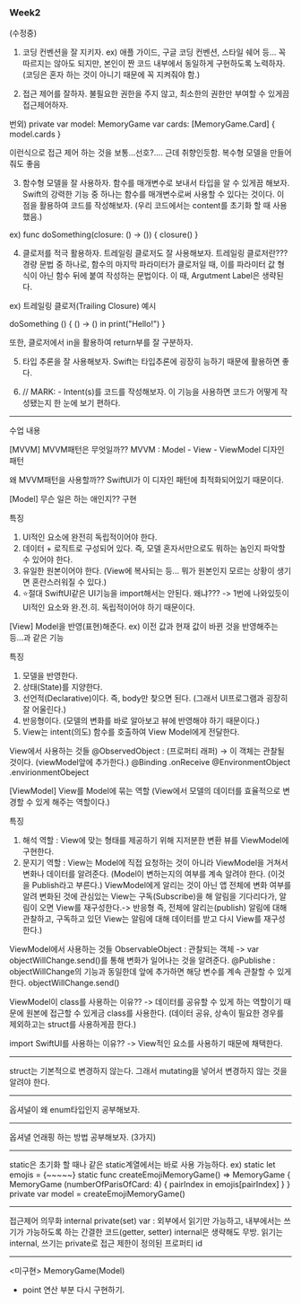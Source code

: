 ### Week2
(수정중)

1. 코딩 컨벤션을 잘 지키자.
ex) 애플 가이드, 구글 코딩 컨벤션, 스타일 쉐어 등...
꼭 따르지는 않아도 되지만, 본인이 짠 코드 내부에서 동일하게 구현하도록 노력하자.
(코딩은 혼자 하는 것이 아니기 때문에 꼭 지켜줘야 함.)

2. 접근 제어를 잘하자.
불필요한 권한을 주지 않고, 최소한의 권한만 부여할 수 있게끔 접근제어하자.

번외)
private var model: MemoryGame<String>
var cards: [MemoryGame<String>.Card] {
    model.cards
}

이런식으로 접근 제어 하는 것을 보통...선호?.... 근데 취향인듯함.
복수형 모델을 만들어줘도 좋음

3. 함수형 모델을 잘 사용하자.
함수를 매개변수로 보내서 타입을 알 수 있게끔 해보자.
Swift의 강력한 기능 중 하나는 함수를 매개변수로써 사용할 수 있다는 것이다.
이 점을 활용하여 코드를 작성해보자.
(우리 코드에서는 content를 초기화 할 때 사용했음.)

ex)
func doSomething(closure: () -> ()) {
    closure()
}


4. 클로저를 적극 활용하자.
트레일링 클로저도 잘 사용해보자.
트레일링 클로저란???
경량 문법 중 하나로, 함수의 마지막 파라미터가 클로저일 때, 이를 파라미터 값 형식이 아닌 함수 뒤에 붙여 작성하는 문법이다.
이 때, Argutment Label은 생략된다.

ex) 트레일링 클로저(Trailing Closure) 예시

doSomething () { () -> () in
    print("Hello!")
}

또한, 클로저에서 in을 활용하여 return부를 잘 구분하자.


5. 타입 추론을 잘 사용해보자.
Swift는 타입추론에 굉장히 능하기 때문에 활용하면 좋다.

6. // MARK: - Intent(s)를 코드를 작성해보자.
이 기능을 사용하면 코드가 어떻게 작성됐는지 한 눈에 보기 편하다.
---------------------------------------------------------------------------
수업 내용

[MVVM]
MVVM패턴은 무엇일까??
MVVM : Model - View - ViewModel 디자인 패턴

왜 MVVM패턴을 사용할까??
SwiftUI가 이 디자인 패턴에 최적화되어있기 때문이다.


[Model]
무슨 일은 하는 애인지?? 구현

특징
1. UI적인 요소에 완전히 독립적이어야 한다.
2. 데이터 + 로직트로 구성되어 있다. 즉, 모델 혼자서만으로도 뭐하는 놈인지 파악할 수 있어야 한다.
3. 유일한 원본이어야 한다. (View에 복사되는 등... 뭐가 원본인지 모르는 상황이 생기면 혼란스러워질 수 있다.)
4. ⭐️절대 SwiftUI같은 UI기능을 import해서는 안된다.
왜냐??? -> 1번에 나와있듯이 UI적인 요소와 완.전.히. 독립적이어야 하기 때문이다.

[View]
Model을 반영(표현)해준다.
ex) 이전 값과 현재 값이 바뀐 것을 반영해주는 등...과 같은 기능

특징
1. 모델을 반영한다.
2. 상태(State)를 지양한다.
3. 선언적(Declarative)이다. 즉, body만 찾으면 된다. (그래서 UI프로그램과 굉장히 잘 어울린다.)
4. 반응형이다. (모델의 변화를 바로 알아보고 뷰에 반영해야 하기 때문이다.)
5. View는 intent(의도) 함수를 호출하여 View Model에게 전달한다.

View에서 사용하는 것들
@ObservedObject : (프로퍼티 래퍼) -> 이 객체는 관찰될 것이다. (viewModel앞에 추가한다.)
@Binding
.onReceive
@EnvironmentObject
.envirionmentObeject

[ViewModel]
View를 Model에 묶는 역할 (View에서 모델의 데이터를 효율적으로 변경할 수 있게 해주는 역할이다.)

특징
1. 해석 역할 : View에 맞는 형태를 제공하기 위해 지저분한 변환 뷰를 ViewModel에 구현한다.
2. 문지기 역할 : View는 Model에 직접 요청하는 것이 아니라 ViewModel을 거쳐서 변화나 데이터를 알려준다.
(Model이 변하는지의 여부를 계속 알려야 한다. (이것을 Publish라고 부른다.) ViewModel에게 알리는 것이 아닌 앱 전체에 변화 여부를 알려 변화된 것에 관심있는 View는 구독(Subscribe)을 해 알림을 기다리다가, 알림이 오면 View를 재구성한다.-> 반응형
즉, 전체에 알리는(publish) 알림에 대해 관찰하고, 구독하고 있던 View는 알림에 대해 데이터를 받고 다시 View를 재구성한다.)

ViewModel에서 사용하는 것들
ObservableObject : 관찰되는 객체 -> var objectWillChange.send()를 통해 변화가 일어나는 것을 알려준다.
@Publishe : objectWillChange의 기능과 동일한데 앞에 추가하면 해당 변수를 계속 관찰할 수 있게 한다.
objectWillChange.send()

ViewModel이 class를 사용하는 이유??
-> 데이터를 공유할 수 있게 하는 역할이기 때문에 원본에 접근할 수 있게금 class를 사용한다.
(데이터 공유, 상속이 필요한 경우를 제외하고는 struct를 사용하게끔 한다.)

import SwiftUI를 사용하는 이유??
-> View적인 요소를 사용하기 때문에 채택한다.




---------------------------------------------------------------------------
struct는 기본적으로 변경하지 않는다.
그래서 mutating을 넣어서 변경하지 않는 것을 알려야 한다.

---------------------------------------------------------------------------

옵셔널이 왜 enum타입인지 공부해보자.

---------------------------------------------------------------------------

옵셔녈 언래핑 하는 방법 공부해보자. (3가지)

---------------------------------------------------------------------------

static은 초기화 할 때나 같은 static계열에서는 바로 사용 가능하다.
ex)
static let emojis = {~~~~~}
static func createEmojiMemoryGame() => MemoryGame<String> {
    MemoryGame<String> (numberOfParisOfCard: 4) { pairIndex in emojis[pairIndex] }
}
private var model = createEmojiMemoryGame()

---------------------------------------------------------------------------
<FeedBack>
접근제어 의무화
internal private(set) var : 외부에서 읽기만 가능하고, 내부에서는 쓰기가 가능하도록 하는 간결한 코드(getter, setter)
internal은 생략해도 무방. 읽기는 internal, 쓰기는 private로 접근 제한이 정의된 프로퍼티 id





----------------------------------------------------------------------------
<미구현>
MemoryGame(Model)
- point 연산 부분 다시 구현하기.
